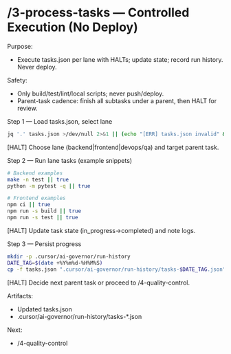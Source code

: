 # /3-process-tasks — Controlled Execution (No Deploy)

Purpose:
- Execute tasks.json per lane with HALTs; update state; record run history. Never deploy.

Safety:
- Only build/test/lint/local scripts; never push/deploy.
- Parent-task cadence: finish all subtasks under a parent, then HALT for review.

Step 1 — Load tasks.json, select lane
```bash
jq '.' tasks.json >/dev/null 2>&1 || (echo "[ERR] tasks.json invalid" && exit 2)
```
[HALT] Choose lane (backend|frontend|devops/qa) and target parent task.

Step 2 — Run lane tasks (example snippets)
```bash
# Backend examples
make -n test || true
python -m pytest -q || true

# Frontend examples
npm ci || true
npm run -s build || true
npm run -s test || true
```
[HALT] Update task state (in_progress→completed) and note logs.

Step 3 — Persist progress
```bash
mkdir -p .cursor/ai-governor/run-history
DATE_TAG=$(date +%Y%m%d-%H%M%S)
cp -f tasks.json ".cursor/ai-governor/run-history/tasks-$DATE_TAG.json" || true
```
[HALT] Decide next parent task or proceed to /4-quality-control.

Artifacts:
- Updated tasks.json
- .cursor/ai-governor/run-history/tasks-*.json

Next:
- /4-quality-control